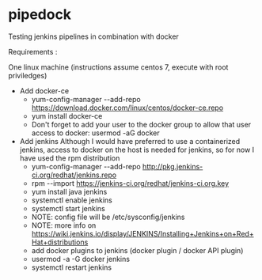 # pipedock
Testing jenkins pipelines in combination with docker

Requirements :

One linux machine (instructions assume centos 7, execute with root priviledges)
- Add docker-ce 
	- yum-config-manager --add-repo https://download.docker.com/linux/centos/docker-ce.repo
	- yum install docker-ce
    - Don't forget to add your user to the docker group to allow that user access to docker: usermod -aG docker <userid>
- Add jenkins
	Although I would have preferred to use a containerized jenkins, 
	access to docker on the host is needed for jenkins, so for now
	I have used the rpm distribution
	- yum-config-manager --add-repo http://pkg.jenkins-ci.org/redhat/jenkins.repo
	- rpm --import https://jenkins-ci.org/redhat/jenkins-ci.org.key
	- yum install java jenkins
	- systemctl enable jenkins
	- systemctl start jenkins
	- NOTE: config file will be /etc/sysconfig/jenkins
	- NOTE: more info on https://wiki.jenkins.io/display/JENKINS/Installing+Jenkins+on+Red+Hat+distributions
	- add docker plugins to jenkins (docker plugin / docker API plugin)
	- usermod -a -G docker jenkins
	- systemctl restart jenkins